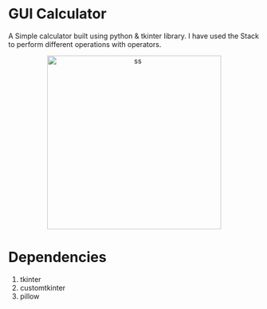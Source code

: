 # GUI Calculator

A Simple calculator built using python & tkinter library.
I have used the Stack to perform different operations with operators.
<div align="center">
  <img width="349" alt="ss" src="https://github.com/thesmartaniket/gui-calculator/assets/97422997/359a8655-bf97-4728-91a3-8ed00dd9b62d" border-radius="10px">
</div>

# Dependencies

1. tkinter
2. customtkinter
3. pillow
